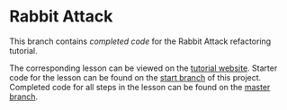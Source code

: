 # Rabbit Attack

This branch contains *completed code* for the Rabbit Attack refactoring tutorial.

The corresponding lesson can be viewed on the [tutorial website](https://joncoop.github.io/rabbit-attack/). Starter code for the lesson can be found on the [start branch](https://github.com/joncoop/rabbit-attack/tree/start) of this project. Completed code for all steps in the lesson can be found on the [master branch](https://github.com/joncoop/rabbit-attack).
